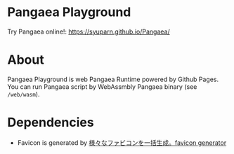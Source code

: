 # Pangaea Playground

Try Pangaea online!: https://syuparn.github.io/Pangaea/

# About

Pangaea Playground is web Pangaea Runtime powered by Github Pages.
You can run Pangaea script by WebAssmbly Pangaea binary (see `/web/wasm`).

# Dependencies

- Favicon is generated by [様々なファビコンを一括生成。favicon generator](https://ao-system.net/favicongenerator/)
